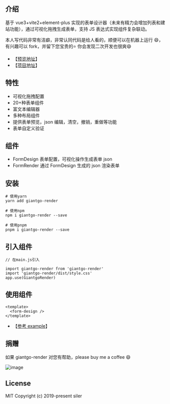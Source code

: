 ## 介绍

基于 vue3+vite2+element-plus 实现的表单设计器（未来有精力会增加列表和建站功能），通过可视化拖拽生成表单，支持 JS 表达式实现组件复杂联动。

本人写代码非常有洁癖，非常认同代码是给人看的，顺便可以在机器上运行 :smile:，有兴趣可以 fork，并留下您宝贵的:star: 你会发现二次开发也很爽:smile:

- 【[预览地址](https://giantgo.github.io/giantgo-render/example)】
- 【[项目地址](https://github.com/GiantGo/giantgo-render)】

## 特性

- 可视化拖拽配置
- 20+种表单组件
- 富文本编辑器
- 多种布局组件
- 提供表单预览，json 编辑，清空，撤销，重做等功能
- 表单自定义验证

## 组件

- FormDesign 表单配置，可视化操作生成表单 json
- FormRender 通过 FormDesign 生成的 json 渲染表单

## 安装

```
# 使用yarn
yarn add giantgo-render

# 使用npm
npm i giantgo-render --save

# 使用pnpm
pnpm i giantgo-render --save
```

## 引入组件

```
// 在main.js引入

import giantgo-render from 'giantgo-render'
import 'giantgo-render/dist/style.css'
app.use(GiantgoRender)
```

## 使用组件

```
<template>
  <form-design />
</template>
```

- 【[参考 example](https://github.com/GiantGo/giantgo-render/tree/master/example)】

## 捐赠

如果 giantgo-render 对您有帮助，please buy me a coffee :smile:

![image](/assets/donate.jpg)

## License

MIT Copyright (c) 2019-present siler
